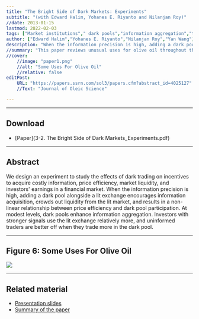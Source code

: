 ```yaml
---
title: "The Bright Side of Dark Markets: Experiments"
subtitle: "(with Edward Halim, Yohanes E. Riyanto and Nilanjan Roy)"
//date: 2013-01-15
lastmod: 2022-02-03
tags: ["Market institutions"," dark pools","information aggregation","the efficiency of security markets","costly information acquisition","experiments"]
author: ["Edward Halim","Yohanes E. Riyanto","Nilanjan Roy","Yan Wang"]
description: "When the information precision is high, adding a dark pool alongside a lit exchange encourages information acquisition, crowds out liquidity from the lit market, and results in a non-linear relationship between price efficiency and dark pool participation." 
//summary: "This paper reviews unusual uses for olive oil throughout the Mediterranean world. It highlights in particular the challengs arising from excessive or unorthodox consumption of olive oil." 
//cover:
    //image: "paper1.png"
    //alt: "Some Uses For Olive Oil"
    //relative: false
editPost:
    URL: "https://papers.ssrn.com/sol3/papers.cfm?abstract_id=4025127"
    //Text: "Journal of Oleic Science"

---
```


---

## Download
+ [Paper](3-2. The Bright Side of Dark Markets_Experiments.pdf)
---

## Abstract

We design an experiment to study the effects of dark trading on incentives to acquire costly information, price efficiency, market liquidity, and investors' earnings in a financial market. When the information precision is high, adding a dark pool alongside a lit exchange encourages information acquisition, crowds out liquidity from the lit market, and results in a non-linear relationship between price efficiency and dark pool participation. At modest levels, dark pools enhance information aggregation. Investors with stronger signals use the lit exchange relatively more, and uninformed traders are better off when they trade more in the dark pool.

---

## Figure 6: Some Uses For Olive Oil

![](paper1.png)

---


## Related material

+ [Presentation slides](presentation1.pdf)
+ [Summary of the paper](https://www.penguinrandomhouse.com/books/110403/unusual-uses-for-olive-oil-by-alexander-mccall-smith/)
